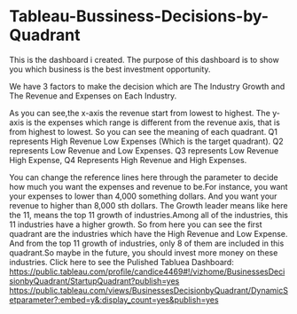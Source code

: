 # Tableau-Bussiness-Decisions-by-Quadrant
This is the dashboard i created. The purpose of this dashboard is to show you which business is the best investment opportunity.

We have 3 factors to make the decision which are The Industry Growth and The Revenue and Expenses on Each Industry.

As you can see,the x-axis the revenue start from lowest to highest. The y-axis is the expenses which range is different from the revenue axis, that is from highest to lowest. So you can see the meaning of each quadrant. Q1 represents High Revenue Low Expenses (Which is the target quadrant). Q2 represents Low Revenue and Low Expenses. Q3 represents Low Revenue High Expense, Q4 Represents High Revenue and High Expenses.

You can change the reference lines here through the parameter to decide how much you want the expenses and revenue to be.For instance, you want your expenses to lower than 4,000 something dollars. And you want your revenue to higher than 8,000 sth dollars. The Growth leader means like here the 11, means the top 11 growth of industries.Among all of the industries, this 11 industries have a higher growth. So from here you can see the first quadrant are the industries which have the High Revenue and Low Expense. And from the top 11 growth of industries, only 8 of them are included in this quadrant.So maybe in the future, you should invest more money on these industries.
Click here to see the Pulished Tabluea Dashboard: https://public.tableau.com/profile/candice4469#!/vizhome/BusinessesDecisionbyQuadrant/StartupQuadrant?publish=yes
https://public.tableau.com/views/BusinessesDecisionbyQuadrant/DynamicSetparameter?:embed=y&:display_count=yes&publish=yes
